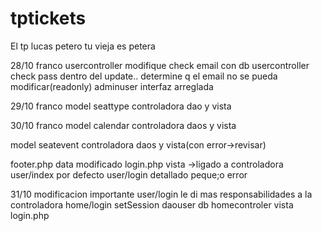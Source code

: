 # tptickets
El tp
lucas petero
tu vieja es petera


28/10 franco
usercontroller modifique check email con db
usercontroller check pass dentro del update.. determine q el email no se pueda modificar(readonly)
adminuser interfaz arreglada

29/10 franco
model seattype
controladora dao y vista

30/10 franco
model calendar
controladora daos y vista

model seatevent
controladora daos y vista(con error->revisar)

footer.php
data modificado
login.php vista ->ligado a controladora user/index por defecto
user/login  detallado peque;o error

31/10
modificacion importante user/login le di mas responsabilidades a la controladora home/login
setSession
daouser db
homecontroler
vista login.php



